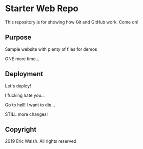 # Starter Web Repo

This repository is for showing how Git and GitHub work. Come on!

## Purpose

Sample website with plenty of files for demos

ONE more time...

## Deployment

Let's deploy!

I fucking hate you...

Go to hell!
I want to die...

STILL more changes!

## Copyright

2019 Eric Walsh. All rights reserved.